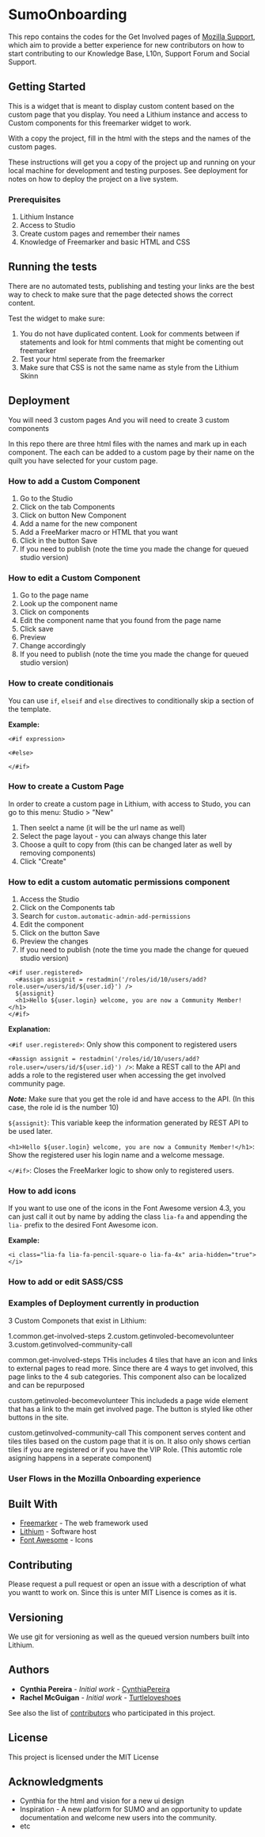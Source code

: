 # SumoOnboarding

This repo contains the codes for the Get Involved pages of [Mozilla Support](https://support.mozilla.org), which aim to provide a better experience for new contributors on how to start contributing to our Knowledge Base, L10n, Support Forum and Social Support.

## Getting Started

This is a widget that is meant to display custom content based on the custom page that you display. You need a Lithium instance and access to Custom components for this freemarker widget to work. 

With a copy the project, fill in the html with the steps and the names of the custom pages. 

These instructions will get you a copy of the project up and running on your local machine for development and testing purposes. See deployment for notes on how to deploy the project on a live system.

### Prerequisites

1. Lithium Instance
1. Access to Studio
1. Create custom pages and remember their names
1. Knowledge of Freemarker and basic HTML and CSS

## Running the tests

There are no automated tests, publishing and testing your links are the best way to check to make sure that the page detected shows the correct content. 

Test the widget to make sure: 

1. You do not have duplicated content. Look for comments between if statements and look for html comments that might be comenting out freemarker
2. Test your html seperate from the freemarker 
3. Make sure that CSS is not the same name as style from the Lithium Skinn

## Deployment

You will need 3 custom pages
And you will need to create 3 custom components

In this repo there are three html files with the names and mark up in each component. The each can be added to a custom page by their name on the quilt you have selected for your custom page. 

### How to add a Custom Component

1. Go to the Studio
1. Click on the tab Components
1. Click on button New Component
1. Add a name for the new component
1. Add a FreeMarker macro or HTML that you want
1. Click in the button Save
1. If you need to publish (note the time you made the change for queued studio version)

### How to edit a Custom Component

1. Go to the page name
1. Look up the component name
1. Click on components
1. Edit the component name that you found from the page name
1. Click save
1. Preview 
1. Change accordingly 
1. If you need to publish (note the time you made the change for queued studio version)

### How to create conditionais

You can use `if`, `elseif` and `else` directives to conditionally skip a section of the template.

**Example:**
```
<#if expression>

<#else>

</#if>
```

### How to create a Custom Page

In order to create a custom page in Lithium, with access to Studo, you can go to this menu: Studio > "New"
1. Then seelct a name (it will be the url name as well)
1. Select the page layout - you can always change this later
1. Choose a quilt to copy from (this can be changed later as well by removing components)
1. Click "Create"

### How to edit a custom automatic permissions component

1. Access the Studio
1. Click on the Components tab
1. Search for `custom.automatic-admin-add-permissions`
1. Edit the component
1. Click on the button Save
1. Preview the changes
1. If you need to publish (note the time you made the change for queued studio version) 

```
<#if user.registered>
  <#assign assignit = restadmin('/roles/id/10/users/add?role.user=/users/id/${user.id}') />
  ${assignit}
  <h1>Hello ${user.login} welcome, you are now a Community Member!</h1>
</#if>
```

**Explanation:**

`<#if user.registered>`: Only show this component to registered users

`<#assign assignit = restadmin('/roles/id/10/users/add?role.user=/users/id/${user.id}') />`: Make a REST call to the API and adds a role to the registered user when accessing the get involved community page.

**_Note:_** Make sure that you get the role id and have access to the API. (In this case, the role id is the number 10) 

`${assignit}`: This variable keep the information generated by REST API to be used later.

`<h1>Hello ${user.login} welcome, you are now a Community Member!</h1>`: Show the registered user his login name and a welcome message.

`</#if>`: Closes the FreeMarker logic to show only to registered users.

### How to add icons

If you want to use one of the icons in the Font Awesome version 4.3, you can just call it out by name by adding the class `lia-fa` and appending the `lia-` prefix to the desired Font Awesome icon.

**Example:**
```
<i class="lia-fa lia-fa-pencil-square-o lia-fa-4x" aria-hidden="true"></i>

```

### How to add or edit SASS/CSS 

### Examples of Deployment currently in production

3 Custom Componets that exist in Lithium: 

1.common.get-involved-steps
2.custom.getinvoled-becomevolunteer
3.custom.getinvolved-community-call

common.get-involved-steps
THis includes 4 tiles that have an icon and links to external pages to read more. Since there are 4 ways to get involved, this page links to the 4 sub categories. 
This component also can be localized and can be repurposed 

custom.getinvoled-becomevolunteer
This includeds a page wide element that has a link to the main get involved page. The button is styled like other buttons in the site. 

custom.getinvolved-community-call
This component serves content and tiles tiles based on the custom page that it is on. It also only shows certian tiles if you are registered or if you have the VIP Role. (This automtic role asigning happens in a seperate component)

 

### User Flows in the Mozilla Onboarding experience


## Built With

* [Freemarker](https://freemarker.org/) - The web framework used
* [Lithium](https://www.lithium.com/) - Software host
* [Font Awesome](http://fontawesome.io/icons/) - Icons

## Contributing

Please request a pull request or open an issue with a description of what you wantt to work on. Since this is unter MIT Lisence is comes as it is.

## Versioning

We use git for versioning as well as the queued version numbers built into Lithium. 

## Authors

* **Cynthia Pereira** - *Initial work* - [CynthiaPereira](https://github.com/cynthiapereira)
* **Rachel McGuigan** - *Initial work* - [Turtleloveshoes](https://github.com/turtleloveshoes)


See also the list of [contributors](https://github.com/turltleloveshoes/SumoOnboarding/contributors) who participated in this project.

## License

This project is licensed under the MIT License 

## Acknowledgments

* Cynthia for the html and vision for a new ui design 
* Inspiration - A new platform for SUMO and an opportunity to update documentation and welcome new users into the community. 
* etc
